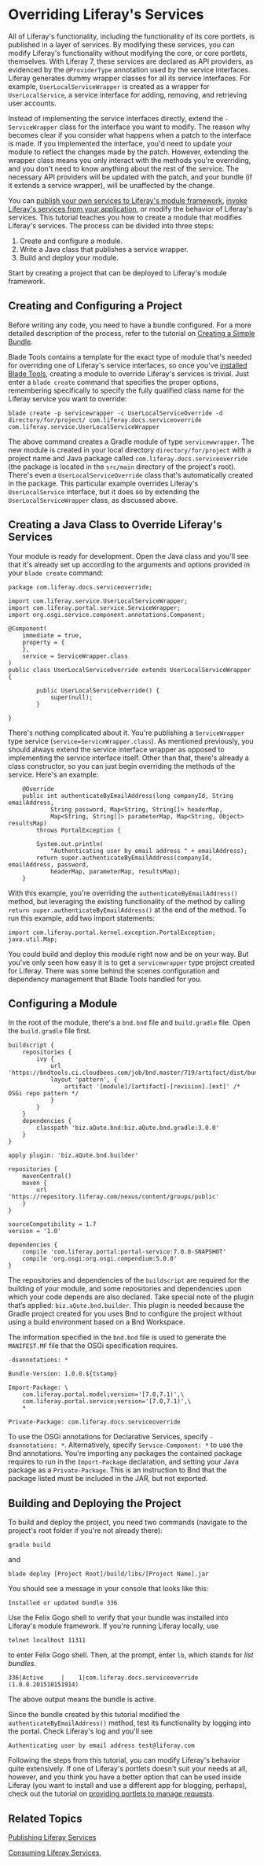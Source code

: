 # Overriding Liferay's Services

All of Liferay's functionality, including the functionality of its core
portlets, is published in a layer of services. By modifying these services, you
can modify Liferay's functionality without modifying the core, or core portlets,
themselves. With Liferay 7, these services are declared as API providers, as
evidenced by the `@ProviderType` annotation used by the service interfaces.
Liferay generates dummy wrapper classes for all its service interfaces. For
example, `UserLocalServiceWrapper` is created as a wrapper for
`UserLocalService`, a service interface for adding, removing, and retrieving
user accounts.

Instead of implementing the service interfaces directly, extend the
`-ServiceWrapper` class for the interface you want to modify. The reason why
becomes clear if you consider what happens when a patch to the interface is
made. If you implemented the interface, you'd need to update your module to
reflect the changes made by the patch. However, extending the wrapper class
means you only interact with the methods you're overriding, and you don't need
to know anything about the rest of the service. The necessary API providers will
be updated with the patch, and your bundle (if it extends a service wrapper),
will be unaffected by the change. 

You can [publish your own services to Liferay's module framework](/develop/tutorials/-/knowledge_base/7-0/publishing-liferay-services),
[invoke Liferay's services from your application](/develop/tutorials/-/knowledge_base/7-0/consuming-liferay-services),
or modify the behavior of Liferay's services. This tutorial teaches you how to
create a module that modifies Liferay's services. The process can be divided
into three steps:

1. Create and configure a module.
2. Write a Java class that publishes a service wrapper.
3. Build and deploy your module.

Start by creating a project that can be deployed to Liferay's module framework.

<!-- The 6.2 tutorial on hooks linked to the api docs to show what classes there
are; add link when available -->

## Creating and Configuring a Project

Before writing any code, you need to have a bundle configured. For a more
detailed description of the process, refer to the tutorial on [Creating a Simple Bundle](/develop/tutorials/-/knowledge_base/7-0/creating-a-simple-bundle).

<!-- Jesse is currently reworking the Creating a Simple Bundle Tutorial, so the above link might need to be updated in the near future -->

Blade Tools contains a template for the exact type of module that's needed for
overriding one of Liferay's service interfaces, so once you've [installed Blade
Tools](/develop/tutorials/-/knowledge_base/7-0/installing-blade-tools), creating
a module to override Liferay's services is trivial. Just enter a `blade create`
command that specifies the proper options, remembering specifically to specify
the fully qualified class name for the Liferay service you want to override:

    blade create -p servicewrapper -c UserLocalServiceOverride -d directory/for/project/ com.liferay.docs.serviceoverride com.liferay.service.UserLocalServiceWrapper  

The above command creates a Gradle module of type `servicewwrapper`. The new
module is created in your local directory `directory/for/project` with a project
name and Java package called `com.liferay.docs.serviceoverride` (the package is
located in the `src/main` directory of the project's root). There's even a
`UserLocalServiceOverride` class that's automatically created in the package.
This particular example overrides Liferay's `UserLocalService` interface, but it
does so by extending the `UserLocalServiceWrapper` class, as discussed above.

## Creating a Java Class to Override Liferay's Services

Your module is ready for development. Open the Java class and you'll see that
it's already set up according to the arguments and options provided in your
`blade create` command:

    package com.liferay.docs.serviceoverride;

    import com.liferay.service.UserLocalServiceWrapper;
    import com.liferay.portal.service.ServiceWrapper;
    import org.osgi.service.component.annotations.Component;

    @Component(
        immediate = true,
        property = {
        },
        service = ServiceWrapper.class
    )
    public class UserLocalServiceOverride extends UserLocalServiceWrapper {

            public UserLocalServiceOverride() {
                super(null);
            }

    }

There's nothing complicated about it. You're publishing a `ServiceWrapper` type
service (`service=ServiceWrapper.class`). As mentioned previously, you should
always extend the service interface wrapper as opposed to implementing the
service interface itself. Other than that, there's already a class constructor,
so you can just begin overriding the methods of the service. Here's an example:

        @Override
        public int authenticateByEmailAddress(long companyId, String emailAddress,
                String password, Map<String, String[]> headerMap,
                Map<String, String[]> parameterMap, Map<String, Object> resultsMap)
            throws PortalException {

            System.out.println(
                "Authenticating user by email address " + emailAddress);
            return super.authenticateByEmailAddress(companyId, emailAddress, password,
                headerMap, parameterMap, resultsMap);
        }

With this example, you're overriding the `authenticateByEmailAddress()` method,
but leveraging the existing functionality of the method by calling `return
super.authenticateByEmailAddress()` at the end of the method. To run this
example, add two import statements:

    import com.liferay.portal.kernel.exception.PortalException;
    java.util.Map;

You could build and deploy this module right now and be on your way. But you've
only seen how easy it is to get a `servicewrapper` type project created for
Liferay. There was some behind the scenes configuration and dependency
management that Blade Tools handled for you. 

## Configuring a Module

In the root of the module, there's a `bnd.bnd` file and `build.gradle` file.
Open the `build.gradle` file first.

    buildscript {
        repositories {
            ivy {
                url 'https://bndtools.ci.cloudbees.com/job/bnd.master/719/artifact/dist/bundles'
                layout 'pattern', {
                    artifact '[module]/[artifact]-[revision].[ext]' /* OSGi repo pattern */
                }
            }
        }
        dependencies {
            classpath 'biz.aQute.bnd:biz.aQute.bnd.gradle:3.0.0'
        }
    }

    apply plugin: 'biz.aQute.bnd.builder'

    repositories {
        mavenCentral()
        maven {
            url 'https://repository.liferay.com/nexus/content/groups/public'
        }
    }

    sourceCompatibility = 1.7
    version = '1.0'

    dependencies {
        compile 'com.liferay.portal:portal-service:7.0.0-SNAPSHOT'
        compile 'org.osgi:org.osgi.compendium:5.0.0'
    }

The repositories and dependencies of the `buildscript` are required for the
building of your module, and some repositories and dependencies upon which your
code depends are also declared. Take special note of the plugin that’s applied:
`biz.aQute.bnd.builder`. This plugin is needed because the Gradle project created
for you uses Bnd to configure the project without using a build environment
based on a Bnd Workspace. 

The information specified in the `bnd.bnd` file is used to generate the
`MANIFEST.MF` file that the OSGi specification requires.

    -dsannotations: *

    Bundle-Version: 1.0.0.${tstamp}

    Import-Package: \
        com.liferay.portal.model;version='[7.0,7.1)',\
        com.liferay.portal.service;version='[7.0,7.1)',\
        *

    Private-Package: com.liferay.docs.serviceoverride

To use the OSGi annotations for Declarative Services, specify `-dsannotations:
*`. Alternatively, specify `Service-Component: *` to use the Bnd annotations.
You're importing any packages the contained package requires to run in the
`Import-Package` declaration, and setting your Java package as a
`Private-Package`. This is an instruction to Bnd that the package listed must be
included in the JAR, but not exported.

## Building and Deploying the Project

To build and deploy the project, you need two commands (navigate to the
project's root folder if you're not already there): 
    
    gradle build

and

    blade deploy [Project Root]/build/libs/[Project Name].jar

You should see a message in your console that looks like this:

    Installed or updated bundle 336

Use the Felix Gogo shell to verify that your bundle was installed into Liferay's
module framework. If you're running Liferay locally, use

    telnet localhost 11311

to enter Felix Gogo shell. Then, at the prompt, enter `lb`, which stands for
*list bundles*.

    336|Active     |    1|com.liferay.docs.serviceoverride (1.0.0.201510151914)

The above output means the bundle is active.

Since the bundle created by this tutorial modified the
`authenticateByEmailAddress()` method, test its functionality by logging into
the portal. Check Liferay's log and you'll see

    Authenticating user by email address test@liferay.com

Following the steps from this tutorial, you can modify Liferay's behavior quite
extensively. If one of Liferay's portlets doesn't suit your needs at all,
however, and you think you have a better option that can be used inside Liferay
(you want to install and use a different app for blogging, perhaps), check out
the tutorial on [providing portlets to manage requests](/develop/tutorials/-/knowledge_base/7-0/providing-portlets-to-manage-requests).

## Related Topics 

[Publishing Liferay Services](/develop/tutorials/-/knowledge_base/7-0/publishing-liferay-services)

[Consuming Liferay Services](/develop/tutorials/-/knowledge_base/7-0/consuming-liferay-services),

